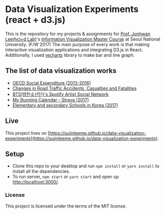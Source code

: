 # Data Visualization Experiments (react + d3.js)
This is the repository for my projects & assignments for [Prof. Junhwan Lee(hci+d Lab)](http://hcid.snu.ac.kr/peo%20vple/)'s [Information Visualization Master Course](http://hcid.snu.ac.kr/courses/infovis2017/) at Seoul National University. (F/W 2017) The main purpose of every work is that making interactive visualization applications and integrating D3.js in React. Additionally, I used [recharts](http://recharts.org/#/en-US/api) library to make bar and line graph.

## The list of data visualization works
*  [OECD Social Expenditure (2013-2016)](https://sujinleeme.github.io/data-visualization-experiments/#/01)
*  [Changes in Road Traffic Accidents, Casualties and Fatalities](https://sujinleeme.github.io/data-visualization-experiments/#/02)
*  [BTS(방탄소년단)'s Spotify Artist Social Network](https://sujinleeme.github.io/data-visualization-experiments/#/03)
*  [My Running Calendar - Strava (2017)](https://sujinleeme.github.io/data-visualization-experiments/#/04)
*  [Elementary and secondary Schools in Korea (2017)](https://sujinleeme.github.io/data-visualization-experiments/#/05)

## Live
This project lives on [https://sujinleeme.github.io/data-visualization-experiments](https://sujinleeme.github.io/data-visualization-experiments).

## Setup
* Clone this repo to your desktop and run `npm install` or `yarn install` to install all the dependencies. 
* To run server, `npm start` or `yarn start` and open up [http://localhost:3000/](http://localhost:3000/).



### License
This project is licensed under the terms of the MIT license.

